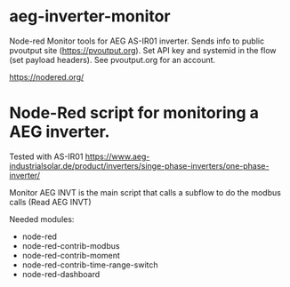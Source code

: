 # aeg-inverter-monitor
Node-red Monitor tools for AEG AS-IR01 inverter. Sends info to public pvoutput site (https://pvoutput.org). Set API key and systemid in the flow (set payload headers). See pvoutput.org for an account. 

https://nodered.org/

# Node-Red script for monitoring a AEG inverter. 

Tested with AS-IR01 https://www.aeg-industrialsolar.de/product/inverters/singe-phase-inverters/one-phase-inverter/

Monitor AEG INVT is the main script that calls a subflow to do the modbus calls (Read AEG INVT)

Needed modules:
- node-red
- node-red-contrib-modbus
- node-red-contrib-moment
- node-red-contrib-time-range-switch
- node-red-dashboard


